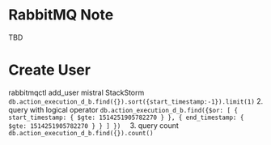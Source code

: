 # RabbitMQ Note

TBD
  
# Create User
rabbitmqctl add_user mistral StackStorm
`db.action_execution_d_b.find({}).sort({start_timestamp:-1}).limit(1)`
2. query with logical operator
`db.action_execution_d_b.find({$or: [ { start_timestamp: { $gte: 1514251905782270 } }, { end_timestamp: { $gte: 1514251905782270 } } ] })  `
3. query count
`db.action_execution_d_b.find({}).count()`

